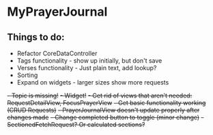 #  MyPrayerJournal

## Things to do:
- Refactor CoreDataController
- Tags functionality - show up initially, but don't save
- Verses functionality - Just plain text, add lookup?
- Sorting
- Expand on widgets - larger sizes show more requests

~~- Topic is missing!~~
~~- Widget!~~
~~- Get rid of views that aren't needed: RequestDetailView, FocusPrayerView~~
~~- Get basic functionality working (CRUD Requests)~~
~~- PrayerJournalView doesn't update properly after changes made~~
~~- Change completed button to toggle (minor change)~~
~~- SectionedFetchRequest? Or calculated sections?~~
